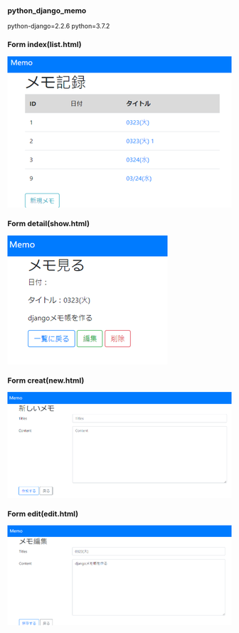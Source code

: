### python_django_memo
python-django=2.2.6
python=3.7.2

### Form index(list.html)
![image](https://github.com/Kouichi1229/python_django_memo/blob/main/memolist.PNG)

### Form detail(show.html)
![image](https://github.com/Kouichi1229/python_django_memo/blob/main/memoshow.PNG)

### Form creat(new.html)
![image](https://github.com/Kouichi1229/python_django_memo/blob/main/memonew.PNG)

### Form edit(edit.html)
![image](https://github.com/Kouichi1229/python_django_memo/blob/main/memoedit.PNG)



